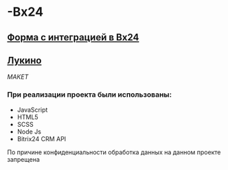 # -Bx24

## <a href="https://stargus.github.io/-Bx24/">Форма с интеграцией в Bx24</a> 
## <a href= "https://lukino.ru/"> Лукино </a>

*МАКЕТ*
### При реализации проекта были использованы:
* JavaScript
* HTML5
* SCSS
* Node Js
* Bitrix24 CRM API 

<p>
  По причине конфиденциальности обработка данных на данном проекте запрещена
</p>
